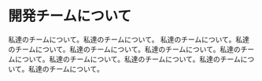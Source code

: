 # 開発チームについて

私達のチームについて。私達のチームについて。 私達のチームについて。私達のチームについて。私達のチームについて。私達のチームについて。私達のチームについて。私達のチームについて。私達のチームについて。私達のチームについて。私達のチームについて。